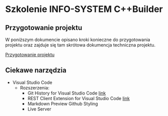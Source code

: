 # Szkolenie INFO-SYSTEM C++Builder

## Przygotowanie projektu

W poniższym dokumencie opisano kroki konieczne do przygotowania projektu oraz zajduje się tam skrótowa dokumencja techniczna projektu.

[Przygotowanie projektu](./doc/ProjectDescription.md)

## Ciekawe narzędzia

* Visual Studio Code
    * Rozszerzenia:
        * Git History for Visual Studio Code [link](https://github.com/DonJayamanne/gitHistoryVSCode)
        * REST Client Extension for Visual Studio Code  [link](https://github.com/Huachao/vscode-restclient)
        * Markdown Preview Github Styling
        * Live Server
